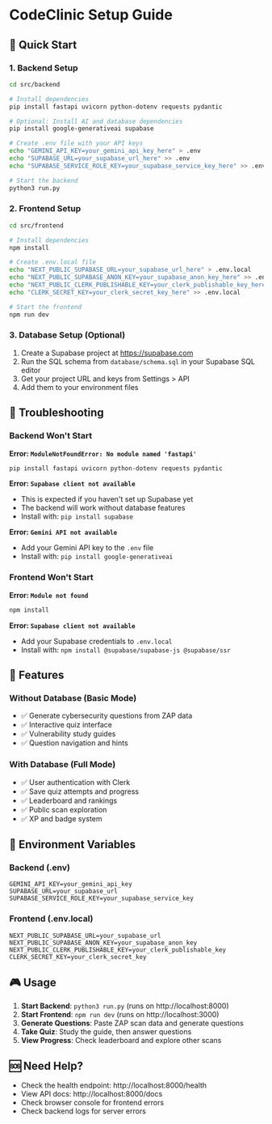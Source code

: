 # CodeClinic Setup Guide

## 🚀 Quick Start

### 1. Backend Setup

```bash
cd src/backend

# Install dependencies
pip install fastapi uvicorn python-dotenv requests pydantic

# Optional: Install AI and database dependencies
pip install google-generativeai supabase

# Create .env file with your API keys
echo "GEMINI_API_KEY=your_gemini_api_key_here" > .env
echo "SUPABASE_URL=your_supabase_url_here" >> .env
echo "SUPABASE_SERVICE_ROLE_KEY=your_supabase_service_key_here" >> .env

# Start the backend
python3 run.py
```

### 2. Frontend Setup

```bash
cd src/frontend

# Install dependencies
npm install

# Create .env.local file
echo "NEXT_PUBLIC_SUPABASE_URL=your_supabase_url_here" > .env.local
echo "NEXT_PUBLIC_SUPABASE_ANON_KEY=your_supabase_anon_key_here" >> .env.local
echo "NEXT_PUBLIC_CLERK_PUBLISHABLE_KEY=your_clerk_publishable_key_here" >> .env.local
echo "CLERK_SECRET_KEY=your_clerk_secret_key_here" >> .env.local

# Start the frontend
npm run dev
```

### 3. Database Setup (Optional)

1. Create a Supabase project at https://supabase.com
2. Run the SQL schema from `database/schema.sql` in your Supabase SQL editor
3. Get your project URL and keys from Settings > API
4. Add them to your environment files

## 🔧 Troubleshooting

### Backend Won't Start

**Error: `ModuleNotFoundError: No module named 'fastapi'`**
```bash
pip install fastapi uvicorn python-dotenv requests pydantic
```

**Error: `Supabase client not available`**
- This is expected if you haven't set up Supabase yet
- The backend will work without database features
- Install with: `pip install supabase`

**Error: `Gemini API not available`**
- Add your Gemini API key to the `.env` file
- Install with: `pip install google-generativeai`

### Frontend Won't Start

**Error: `Module not found`**
```bash
npm install
```

**Error: `Supabase client not available`**
- Add your Supabase credentials to `.env.local`
- Install with: `npm install @supabase/supabase-js @supabase/ssr`

## 🎯 Features

### Without Database (Basic Mode)
- ✅ Generate cybersecurity questions from ZAP data
- ✅ Interactive quiz interface
- ✅ Vulnerability study guides
- ✅ Question navigation and hints

### With Database (Full Mode)
- ✅ User authentication with Clerk
- ✅ Save quiz attempts and progress
- ✅ Leaderboard and rankings
- ✅ Public scan exploration
- ✅ XP and badge system

## 📝 Environment Variables

### Backend (.env)
```
GEMINI_API_KEY=your_gemini_api_key
SUPABASE_URL=your_supabase_url
SUPABASE_SERVICE_ROLE_KEY=your_supabase_service_key
```

### Frontend (.env.local)
```
NEXT_PUBLIC_SUPABASE_URL=your_supabase_url
NEXT_PUBLIC_SUPABASE_ANON_KEY=your_supabase_anon_key
NEXT_PUBLIC_CLERK_PUBLISHABLE_KEY=your_clerk_publishable_key
CLERK_SECRET_KEY=your_clerk_secret_key
```

## 🎮 Usage

1. **Start Backend**: `python3 run.py` (runs on http://localhost:8000)
2. **Start Frontend**: `npm run dev` (runs on http://localhost:3000)
3. **Generate Questions**: Paste ZAP scan data and generate questions
4. **Take Quiz**: Study the guide, then answer questions
5. **View Progress**: Check leaderboard and explore other scans

## 🆘 Need Help?

- Check the health endpoint: http://localhost:8000/health
- View API docs: http://localhost:8000/docs
- Check browser console for frontend errors
- Check backend logs for server errors
